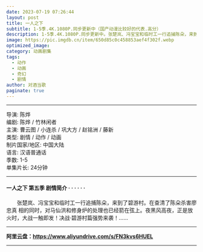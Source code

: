 ```yaml
---
date: 2023-07-19 07:26:44
layout: post
title: 一人之下
subtitle: 1-5季.4K.1080P.同步更新中（国产动漫比较好的代表.高分） 
description: 1-5季.4K.1080P.同步更新中。张楚岚、冯宝宝和临时工一行追捕陈朵，来到了碧游村。在查清了陈朵杀害廖忠真 相的同时，对马仙洪和修身炉的处理也已经箭在弦上...
image: https://pic.imgdb.cn/item/650d85c0c458853aef4f302f.webp
optimized_image: 
category: 动画剧集
tags:
  - 动作
  - 动画
  - 奇幻
  - 剧情
author: 对酒当歌
paginate: true
---
```


---

导演: 陈烨  
编剧: 陈烨 / 竹林闲者  
主演: 曹云图 / 小连杀 / 巩大方 / 赵铭洲 / 藤新  
类型: 剧情 / 动作 / 动画  
制片国家/地区: 中国大陆  
语言: 汉语普通话  
季数: 1-5  
单集片长: 24分钟  

---

#### 一人之下 第五季 剧情简介 · · · · · ·

　　张楚岚、冯宝宝和临时工一行追捕陈朵，来到了碧游村。在查清了陈朵杀害廖忠真 相的同时，对马仙洪和修身炉的处理也已经箭在弦上。夜黑风高夜，正是放火时，大战一触即发！决战·碧游村篇强势来袭！……

---

**阿里云盘：<https://www.aliyundrive.com/s/FN3kvs6HUEL>**

---
